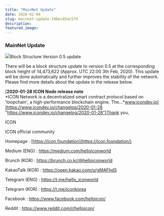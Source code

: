 ```yaml
---
title: "MainNet Update"
date: 2020-02-04
slug: mainnet-update-19bec854c579
description:
featured_image:
---
```


### MainNet Update

![](https://cdn-images-1.medium.com/max/800/1*QMLTT-WXler8-qPGoZ6s-w.png)Block Structure Version 0.5 update

There will be a block structure update to version 0.5 at the corresponding block height of 14,473,622 (Approx. UTC 22:00 3th Feb, 2020). This update will be done automatically and further improves the stability of the network. Please find more details about the update in the release below.

[**2020-01-28 ICON Node release note**  
*ICON Network is a decentralized smart contract protocol based on 'loopchain', a high-performance blockchain engine. The…*www.icondev.io](https://www.icondev.io/changelog/2020-01-28 "https://www.icondev.io/changelog/2020-01-28")Thank you,

ICON

ICON official community

Homepage : [https://icon.foundation](https://icon.foundation/)

Medium (ENG) : <https://medium.com/helloiconworld>

Brunch (KOR) : <https://brunch.co.kr/@helloiconworld>

KakaoTalk (KOR) : <https://open.kakao.com/o/gMAFhdS>

Telegram (ENG) : <https://t.me/hello_iconworld>

Telegram (KOR) : <https://t.me/iconkorea>

Facebook : <https://www.facebook.com/helloicon/>

Reddit : <https://www.reddit.com/r/helloicon/>


